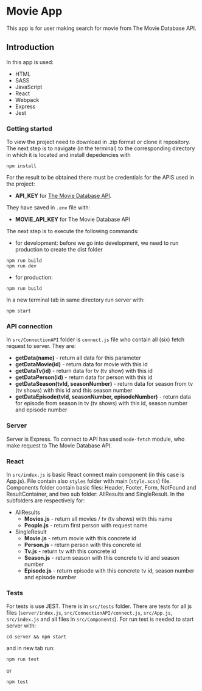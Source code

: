 # Movie App

This app is for user making search for movie from The Movie Database API.

## Introduction

In this app is used:

- HTML
- SASS
- JavaScript
- React
- Webpack
- Express
- Jest

### Getting started

To view the project need to download in .zip format or clone it repository.
The next step is to navigate (in the terminal) to the corresponding directory in which it is located and install depedencies with

```
npm install
```

For the result to be obtained there must be credentials for the APIS used in the project:

- **API_KEY** for [The Movie Database API](https://www.themoviedb.org/settings/api).

They have saved in `.env` file with:

- **MOVIE_API_KEY** for The Movie Database API

The next step is to execute the following commands:

- for development: before we go into development, we need to run production to create the dist folder

```
npm run build
npm run dev
```

- for production:

```
npm run build
```

In a new terminal tab in same directory run server with:

```
npm start
```

### API connection

In `src/ConnectionAPI` folder is `connect.js` file who contain all (six) fetch request to server. They are:

- **getData(name)** - return all data for this parameter
- **getDataMovie(id)** - return data for movie with this id
- **getDataTv(id)** - return data for tv (tv show) with this id
- **getDataPerson(id)** - return data for person with this id
- **getDataSeason(tvId, seasonNumber)** - return data for season from tv (tv shows) with this id and this season number
- **getDataEpisode(tvId, seasonNumber, episodeNumber)** - return data for episode from season in tv (tv shows) with this id, season number and episode number

### Server

Server is Express. To connect to API has used `node-fetch` module, who make request to The Movie Database API.

### React

In `src/index.js` is basic React connect main component (in this case is App.js). File contain also `styles` folder with main (`style.scss`) file.
Components folder contain basic files: Header, Footer, Form, NotFound and ResultContainer, and two sub folder: AllResults and SingleResult.
In the subfolders are respectively for:

- AllResults
  - **Movies.js** - return all movies / tv (tv shows) with this name
  - **People.js** - return first person with request name
- SingleResult
  - **Movie.js** - return movie with this concrete id
  - **Person.js** - return person with this concrete id
  - **Tv.js** - return tv with this concrete id
  - **Season.js** - return season with this concrete tv id and season number
  - **Episode.js** - return episode with this concrete tv id, season number and episode number

### Tests

For tests is use JEST. There is in `src/tests` folder. There are tests for all js files (`server/index.js`, `src/ConnectionAPI/connect.js`, `src/App.js`, `src/index.js` and all files in `src/Components`). For run test is needed to start server with:

```
cd server && npm start
```

and in new tab run:

```
npm run test
```

or

```
npm test
```
